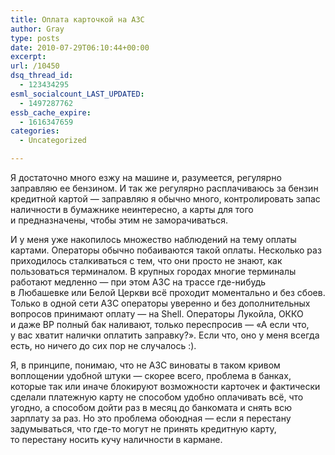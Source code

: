 ```yaml
---
title: Оплата карточкой на АЗС
author: Gray
type: posts
date: 2010-07-29T06:10:44+00:00
excerpt:
url: /10450
dsq_thread_id:
  - 123434295
esml_socialcount_LAST_UPDATED:
  - 1497287762
essb_cache_expire:
  - 1616347659
categories:
  - Uncategorized

---
```








Я&nbsp;достаточно много езжу на&nbsp;машине&nbsp;и, разумеется, регулярно заправляю ее&nbsp;бензином. И&nbsp;так&nbsp;же регулярно расплачиваюсь за&nbsp;бензин кредитной картой&nbsp;&mdash; заправляю я&nbsp;обычно много, контролировать запас наличности в&nbsp;бумажнике неинтересно, а&nbsp;карты для того и&nbsp;предназначены, чтобы этим не&nbsp;заморачиваться.

И&nbsp;у&nbsp;меня уже накопилось множество наблюдений на&nbsp;тему оплаты картами. Операторы обычно побаиваются такой оплаты. Несколько раз приходилось сталкиваться с&nbsp;тем, что они просто не&nbsp;знают, как пользоваться терминалом. В&nbsp;крупных городах многие терминалы работают медленно&nbsp;&mdash; при этом АЗС на&nbsp;трассе где-нибудь в&nbsp;Любашевке или Белой Церкви всё проходит моментально и&nbsp;без сбоев. Только в&nbsp;одной сети АЗС операторы уверенно и&nbsp;без дополнительных вопросов принимают оплату&nbsp;&mdash; на&nbsp;Shell. Операторы Лукойла, ОККО и&nbsp;даже&nbsp;BP полный бак наливают, только переспросив&nbsp;&mdash; &laquo;А&nbsp;если что, у&nbsp;вас хватит налички оплатить заправку?&raquo;. Если что, оно у&nbsp;меня всегда есть, но&nbsp;ничего до&nbsp;сих пор не&nbsp;случалось :).

Я, в&nbsp;принципе, понимаю, что не&nbsp;АЗС виноваты в&nbsp;таком кривом воплощении удобной штуки&nbsp;&mdash; скорее всего, проблема в&nbsp;банках, которые так или иначе блокируют возможности карточек и&nbsp;фактически сделали платежную карту не&nbsp;способом удобно оплачивать всё, что угодно, а&nbsp;способом дойти раз в&nbsp;месяц до&nbsp;банкомата и&nbsp;снять всю зарплату за&nbsp;раз. Но&nbsp;это проблема обоюдная&nbsp;&mdash; если я&nbsp;перестану задумываться, что где-то могут не&nbsp;принять кредитную карту, то&nbsp;перестану носить кучу наличности в&nbsp;кармане.